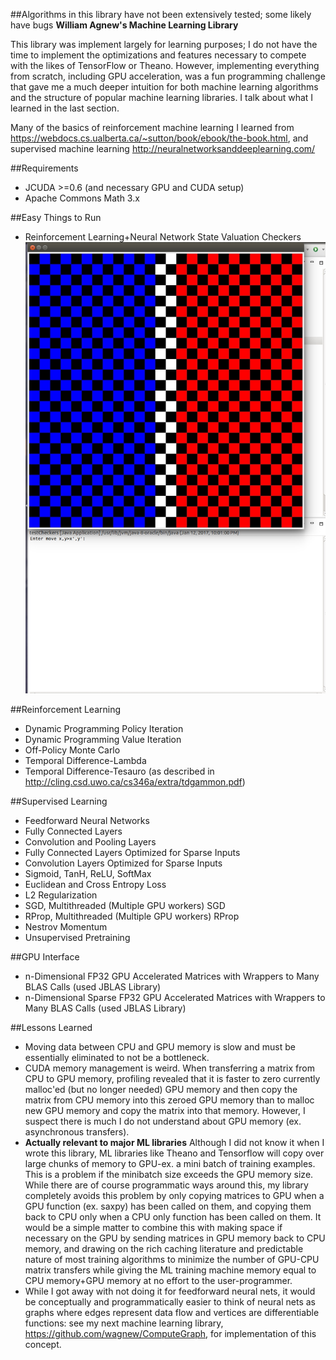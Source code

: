 ##Algorithms in this library have not been extensively tested; some likely have bugs
**William Agnew's Machine Learning Library**

This library was implement largely for learning purposes; I do not have the time to implement the optimizations and features necessary to compete with the likes of TensorFlow or Theano.
However, implementing everything from scratch, including GPU acceleration, was a fun programming challenge that gave me a much deeper intuition for both machine learning algorithms and the structure of popular machine learning libraries. I talk about what I learned in the last section.

Many of the basics of reinforcement machine learning I learned from https://webdocs.cs.ualberta.ca/~sutton/book/ebook/the-book.html, and supervised machine learning http://neuralnetworksanddeeplearning.com/

##Requirements
* JCUDA >=0.6 (and necessary GPU and CUDA setup)
* Apache Commons Math 3.x

##Easy Things to Run
* Reinforcement Learning+Neural Network State Valuation Checkers
![alt tag](https://github.com/wagnew3/mlgpu/blob/master/data/Checkers.jpg)

##Reinforcement Learning
* Dynamic Programming Policy Iteration
* Dynamic Programming Value Iteration
* Off-Policy Monte Carlo
* Temporal Difference-Lambda
* Temporal Difference-Tesauro (as described in http://cling.csd.uwo.ca/cs346a/extra/tdgammon.pdf)

##Supervised Learning
* Feedforward Neural Networks
* Fully Connected Layers
* Convolution and Pooling Layers
* Fully Connected Layers Optimized for Sparse Inputs
* Convolution Layers Optimized for Sparse Inputs
* Sigmoid, TanH, ReLU, SoftMax
* Euclidean and Cross Entropy Loss
* L2 Regularization
* SGD, Multithreaded (Multiple GPU workers) SGD
* RProp, Multithreaded (Multiple GPU workers) RProp
* Nestrov Momentum
* Unsupervised Pretraining

##GPU Interface
* n-Dimensional FP32 GPU Accelerated Matrices with Wrappers to Many BLAS Calls (used JBLAS Library)
* n-Dimensional Sparse FP32 GPU Accelerated Matrices with Wrappers to Many BLAS Calls (used JBLAS Library)

##Lessons Learned
* Moving data between CPU and GPU memory is slow and must be essentially eliminated to not be a bottleneck.
* CUDA memory management is weird. When transferring a matrix from CPU to GPU memory, profiling revealed that it is faster to zero currently malloc'ed (but no longer needed) GPU memory and then copy the matrix from CPU memory into this zeroed GPU memory than to malloc new GPU memory and copy the matrix into that memory. However, I suspect there is much I do not understand about GPU memory (ex. asynchronous transfers).
* **Actually relevant to major ML libraries** Although I did not know it when I wrote this library, ML libraries like Theano and Tensorflow will copy over large chunks of memory to GPU-ex. a mini batch of training examples. This is a problem if the minibatch size exceeds the GPU memory size. While there are of course programmatic ways around this, my library completely avoids this problem by only copying matrices to GPU when a GPU function (ex. saxpy) has been called on them, and copying them back to CPU only when a CPU only function has been called on them. It would be a simple matter to combine this with making space if necessary on the GPU by sending matrices in GPU memory back to CPU memory, and drawing on the rich caching literature and predictable nature of most training algorithms to minimize the number of GPU-CPU matrix transfers while giving the ML training machine memory equal to CPU memory+GPU memory at no effort to the user-programmer.
* While I got away with not doing it for feedforward neural nets, it would be conceptually and programmatically easier to think of neural nets as graphs where edges represent data flow and vertices are differentiable functions: see my next machine learning library, https://github.com/wagnew/ComputeGraph, for implementation of this concept.
